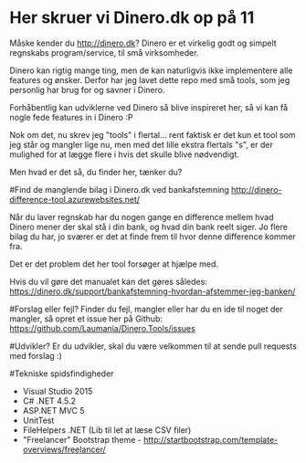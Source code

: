 # Her skruer vi Dinero.dk op på 11
Måske kender du http://dinero.dk?
Dinero er et virkelig godt og simpelt regnskabs program/service, til små virksomheder.

Dinero kan rigtig mange ting, men de kan naturligvis ikke implementere alle features og ønsker. Derfor har jeg lavet dette repo med små tools, som jeg personlig har brug for og savner i Dinero. 

Forhåbentlig kan udviklerne ved Dinero så blive inspireret her, så vi kan få nogle fede features in i Dinero :P

Nok om det, nu skrev jeg "tools" i flertal... rent faktisk er det kun et tool som jeg står og mangler lige nu, men med det lille ekstra flertals "s", er der mulighed for at lægge flere i hvis det skulle blive nødvendigt.

Men hvad er det så, du finder her, tænker du?

#Find de manglende bilag i Dinero.dk ved bankafstemning
http://dinero-difference-tool.azurewebsites.net/

Når du laver regnskab har du nogen gange en difference mellem hvad Dinero mener der skal stå i din bank, og hvad din bank reelt siger. Jo flere bilag du har, jo sværer er det at finde frem til hvor denne difference kommer fra.

Det er det problem det her tool forsøger at hjælpe med.

Hvis du vil gøre det manualet kan det gøres således:
https://dinero.dk/support/bankafstemning-hvordan-afstemmer-jeg-banken/

#Forslag eller fejl?
Finder du fejl, mangler eller har du en ide til noget der mangler, så opret et issue her på Github:
https://github.com/Laumania/Dinero.Tools/issues

#Udvikler?
Er du udvikler, skal du være velkommen til at sende pull requests med forslag :)

#Tekniske spidsfindigheder
- Visual Studio 2015
- C# .NET 4.5.2
- ASP.NET MVC 5
- UnitTest
- FileHelpers .NET (Lib til let at læse CSV filer)
- "Freelancer" Bootstrap theme - http://startbootstrap.com/template-overviews/freelancer/
